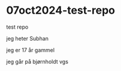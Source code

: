 # 07oct2024-test-repo
test repo


jeg heter Subhan 

jeg er 17 år gammel 

jeg går på bjørnholdt vgs 
